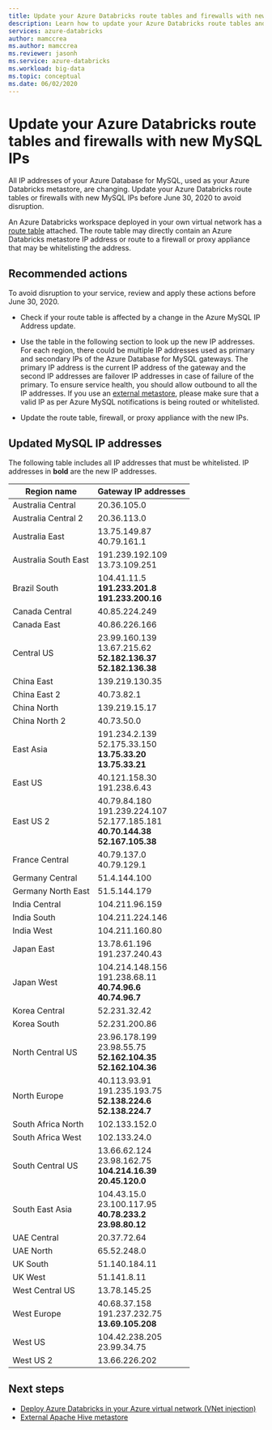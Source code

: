 ```yaml
---
title: Update your Azure Databricks route tables and firewalls with new MySQL IPs
description: Learn how to update your Azure Databricks route tables and firewalls with new MySQL IP addresses. 
services: azure-databricks
author: mamccrea 
ms.author: mamccrea
ms.reviewer: jasonh
ms.service: azure-databricks
ms.workload: big-data
ms.topic: conceptual
ms.date: 06/02/2020
---
```


# Update your Azure Databricks route tables and firewalls with new MySQL IPs

All IP addresses of your Azure Database for MySQL, used as your Azure Databricks metastore, are changing. Update your Azure Databricks route tables or firewalls with new MySQL IPs before June 30, 2020 to avoid disruption.

An Azure Databricks workspace deployed in your own virtual network has a [route table](https://docs.microsoft.com/azure/databricks/administration-guide/cloud-configurations/azure/udr#--metastore-artifact-blob-storage-log-blob-storage-and-event-hub-endpoint-ip-addresses) attached. The route table may directly contain an Azure Databricks metastore IP address or route to a firewall or proxy appliance that may be whitelisting the address.

## Recommended actions

To avoid disruption to your service, review and apply these actions before June 30, 2020.

* Check if your route table is affected by a change in the Azure MySQL IP Address update.

* Use the table in the following section to look up the new IP addresses. For each region, there could be multiple IP addresses used as primary and secondary IPs of the Azure Database for MySQL gateways. The primary IP address is the current IP address of the gateway and the second IP addresses are failover IP addresses in case of failure of the primary. To ensure service health, you should allow outbound to all the IP addresses. If you use an [external metastore](https://docs.microsoft.com/azure/databricks/data/metastores/external-hive-metastore), please make sure that a valid IP as per Azure MySQL notifications is being routed or whitelisted.

* Update the route table, firewall, or proxy appliance with the new IPs.

## Updated MySQL IP addresses

The following table includes all IP addresses that must be whitelisted. IP addresses in **bold** are the new IP addresses. 

|Region name|Gateway IP addresses|
|-|-|	
|Australia Central|	20.36.105.0	|
|Australia Central 2|	20.36.113.0	|
|Australia East	|13.75.149.87<br>40.79.161.1	|
|Australia South East|	191.239.192.109<br>13.73.109.251	|
|Brazil South	|104.41.11.5 <br> **191.233.201.8** <br> **191.233.200.16**	|
|Canada Central	|40.85.224.249	|
|Canada East	|40.86.226.166	|
|Central US	|23.99.160.139<br>13.67.215.62<br>**52.182.136.37**<br>**52.182.136.38**	|
|China East	|139.219.130.35	|
|China East 2	|40.73.82.1	|
|China North	|139.219.15.17	|
|China North 2|	40.73.50.0	|
|East Asia|	191.234.2.139<br>52.175.33.150<br>**13.75.33.20**<br>**13.75.33.21**	|
|East US|	40.121.158.30<br>191.238.6.43	|
|East US 2|	40.79.84.180<br>191.239.224.107<br>52.177.185.181<br>**40.70.144.38**<br>**52.167.105.38**	|
|France Central	|40.79.137.0<br>40.79.129.1	|
|Germany Central|	51.4.144.100	|
|Germany North East|	51.5.144.179	|
|India Central|	104.211.96.159	|
|India South|	104.211.224.146	|
|India West|	104.211.160.80	|
|Japan East	|13.78.61.196<br>191.237.240.43	|
|Japan West|	104.214.148.156<br>191.238.68.11<br>**40.74.96.6**<br>**40.74.96.7**	|
|Korea Central|	52.231.32.42	|
|Korea South|	52.231.200.86	|
|North Central US|	23.96.178.199<br>23.98.55.75<br>**52.162.104.35**<br>**52.162.104.36**	|
|North Europe|	40.113.93.91<br>191.235.193.75<br>**52.138.224.6**<br>**52.138.224.7**	|
|South Africa North|	102.133.152.0	|
|South Africa West|	102.133.24.0	|
|South Central US|	13.66.62.124<br>23.98.162.75<br>**104.214.16.39**<br>**20.45.120.0**	|
|South East Asia|	104.43.15.0<br>23.100.117.95<br>**40.78.233.2**<br>**23.98.80.12**	|
|UAE Central|	20.37.72.64	|
|UAE North|	65.52.248.0	|
|UK South|	51.140.184.11	|
|UK West|	51.141.8.11	|
|West Central US|	13.78.145.25	|
|West Europe|	40.68.37.158<br>191.237.232.75<br>**13.69.105.208**	|
|West US|	104.42.238.205<br>23.99.34.75	|
|West US 2|	13.66.226.202	|

## Next steps

* [Deploy Azure Databricks in your Azure virtual network (VNet injection)](https://docs.microsoft.com/azure/databricks/administration-guide/cloud-configurations/azure/vnet-inject)
* [External Apache Hive metastore](https://docs.microsoft.com/azure/databricks/data/metastores/external-hive-metastore)